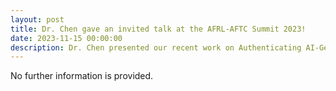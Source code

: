 ```yaml
---
layout: post
title: Dr. Chen gave an invited talk at the AFRL-AFTC Summit 2023! 
date: 2023-11-15 00:00:00
description: Dr. Chen presented our recent work on Authenticating AI-Generated Social Media Images using Frequency Domain Analysis.
---
```


No further information is provided.
